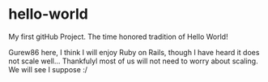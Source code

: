 # hello-world

My first gitHub Project.  The time honored tradition of Hello World!

Gurew86 here, I think I will enjoy Ruby on Rails, though I have heard it does not scale well...  Thankfulyl most of us will not need to worry about scaling.  We will see I suppose :/

